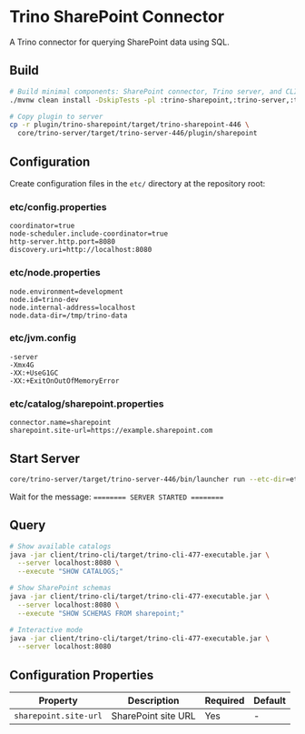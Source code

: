 # Trino SharePoint Connector

A Trino connector for querying SharePoint data using SQL.

## Build

```bash
# Build minimal components: SharePoint connector, Trino server, and CLI
./mvnw clean install -DskipTests -pl :trino-sharepoint,:trino-server,:trino-cli -am

# Copy plugin to server
cp -r plugin/trino-sharepoint/target/trino-sharepoint-446 \
  core/trino-server/target/trino-server-446/plugin/sharepoint
```

## Configuration

Create configuration files in the `etc/` directory at the repository root:

### etc/config.properties
```properties
coordinator=true
node-scheduler.include-coordinator=true
http-server.http.port=8080
discovery.uri=http://localhost:8080
```

### etc/node.properties
```properties
node.environment=development
node.id=trino-dev
node.internal-address=localhost
node.data-dir=/tmp/trino-data
```

### etc/jvm.config
```
-server
-Xmx4G
-XX:+UseG1GC
-XX:+ExitOnOutOfMemoryError
```

### etc/catalog/sharepoint.properties
```properties
connector.name=sharepoint
sharepoint.site-url=https://example.sharepoint.com
```

## Start Server

```bash
core/trino-server/target/trino-server-446/bin/launcher run --etc-dir=etc
```

Wait for the message: `======== SERVER STARTED ========`

## Query

```bash
# Show available catalogs
java -jar client/trino-cli/target/trino-cli-477-executable.jar \
  --server localhost:8080 \
  --execute "SHOW CATALOGS;"

# Show SharePoint schemas
java -jar client/trino-cli/target/trino-cli-477-executable.jar \
  --server localhost:8080 \
  --execute "SHOW SCHEMAS FROM sharepoint;"

# Interactive mode
java -jar client/trino-cli/target/trino-cli-477-executable.jar \
  --server localhost:8080
```

## Configuration Properties

| Property | Description | Required | Default |
|----------|-------------|----------|---------|
| `sharepoint.site-url` | SharePoint site URL | Yes | - |
